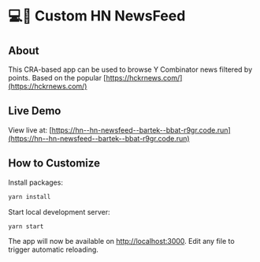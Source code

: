 # 💻💫 Custom HN NewsFeed

## About

This CRA-based app can be used to browse Y Combinator news filtered by points. Based on the popular [https://hckrnews.com/](https://hckrnews.com/)

## Live Demo

View live at: [https://hn--hn-newsfeed--bartek--bbat-r9gr.code.run](https://hn--hn-newsfeed--bartek--bbat-r9gr.code.run)

## How to Customize

Install packages:

```bash
yarn install
```

Start local development server:
```bash
yarn start
```

The app will now be available on [http://localhost:3000](http://localhost:3000).
Edit any file to trigger automatic reloading.
